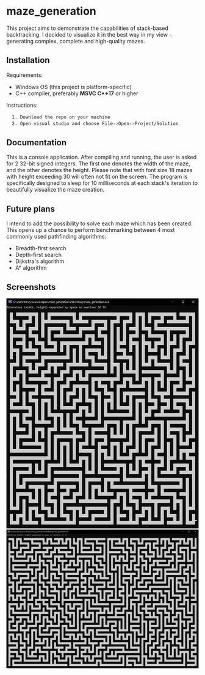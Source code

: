 
# maze_generation

This project aims to demonstrate the capabilities of stack-based backtracking. I decided to visualize it in the best way in my view - generating complex, complete and high-quality mazes.




## Installation

Requirements:
- Windows OS (this project is platform-specific)
- C++ compiler, preferably **MSVC C++17** or higher

Instructions:
```bash
  1. Download the repo on your machine
  2. Open visual studio and choose File->Open->Project/Solution
```


    
## Documentation

This is a console application. After compiling and running, the user is asked for 2 32-bit signed integers. The first one denotes the width of the maze, and the other denotes the height. Please note that with font size 18 mazes with height exceeding 30 will often not fit on the screen. The program is specifically designed to sleep for 10 milliseconds at each stack's iteration to beautifully visualize the maze creation.


## Future plans
I intend to add the possibility to solve each maze which has been created. This opens up a chance to perform benchmarking between 4 most commonly used pathfinding algorithms:
- Breadth-first search
- Depth-first search
- Dijkstra's algorithm
- A* algorithm

## Screenshots

![Maze of size 30x30](/examples/maze_1.png)
![Maze of size 50x30](/examples/maze_2.png)

